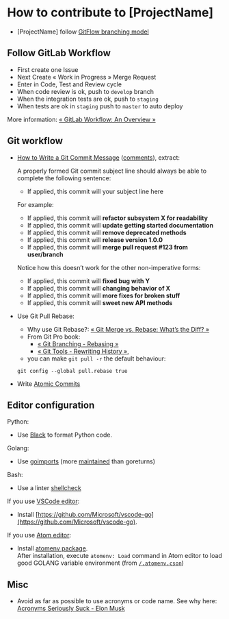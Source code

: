 # How to contribute to [ProjectName]

- [ProjectName] follow [GitFlow branching model](https://nvie.com/posts/a-successful-git-branching-model/)

## Follow GitLab Workflow

- First create one Issue
- Next Create « Work in Progress » Merge Request
- Enter in Code, Test and Review cycle
- When code review is ok, push to `develop` branch
- When the integration tests are ok, push to `staging`
- When tests are ok in `staging` push to `master` to auto deploy

More information: [« GitLab Workflow: An Overview »](https://about.gitlab.com/2016/10/25/gitlab-workflow-an-overview/)

## Git workflow

- [How to Write a Git Commit Message](https://chris.beams.io/posts/git-commit/) ([comments](https://news.ycombinator.com/item?id=13889155)), extract:

  A properly formed Git commit subject line should always be able to complete the following sentence:

  - If applied, this commit will your subject line here

  For example:

  - If applied, this commit will **refactor subsystem X for readability**
  - If applied, this commit will **update getting started documentation**
  - If applied, this commit will **remove deprecated methods**
  - If applied, this commit will **release version 1.0.0**
  - If applied, this commit will **merge pull request #123 from user/branch**

  Notice how this doesn’t work for the other non-imperative forms:

  - If applied, this commit will **fixed bug with Y**
  - If applied, this commit will **changing behavior of X**
  - If applied, this commit will **more fixes for broken stuff**
  - If applied, this commit will **sweet new API methods**
- Use Git Pull Rebase:
  - Why use Git Rebase?: [« Git Merge vs. Rebase: What’s the Diff? »](https://hackernoon.com/git-merge-vs-rebase-whats-the-diff-76413c117333)
  - From Git Pro book:
    - [« Git Branching - Rebasing »](https://git-scm.com/book/en/v2/Git-Branching-Rebasing)
    - [« Git Tools - Rewriting History »](https://git-scm.com/book/en/v2/Git-Tools-Rewriting-History),
  - you can make `git pull -r` the default behaviour:
  ```
  git config --global pull.rebase true
  ```
- Write [Atomic Commits](https://seesparkbox.com/foundry/atomic_commits_with_git)


## Editor configuration

Python:

- Use [Black](https://github.com/ambv/black) to format Python code.

Golang:

- Use [goimports](https://godoc.org/golang.org/x/tools/cmd/goimports) (more [maintained](https://go.libhunt.com/compare-goreturns-vs-tools) than goreturns)

Bash:

- Use a linter [shellcheck](https://www.shellcheck.net/)

If you use [VSCode editor](https://code.visualstudio.com/):

- Install [https://github.com/Microsoft/vscode-go](https://github.com/Microsoft/vscode-go).

If you use [Atom editor](https://atom.io/):

- Install [atomenv package](https://atom.io/packages/atomenv).<br />
  After installation, execute `atomenv: Load` command in Atom editor to load good GOLANG variable environment (from [`/.atomenv.cson`](.atomenv.cson))


## Misc

- Avoid as far as possible to use acronyms or code name. See why here: [Acronyms Seriously Suck - Elon Musk](https://gist.github.com/klaaspieter/12cd68f54bb71a3940eae5cdd4ea1764)
